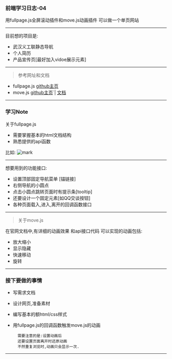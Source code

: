 ### 前端学习日志-04
用fullpage.js全屏滚动插件和move.js动画插件
可以做一个单页网站  

---
目前想的项目是:

- 武汉义工联静态导航
- 个人简历
- 产品宣传页[最好加入vidoe展示元素]

---
> 参考网址和文档  


- fullpage.js  [github主页](https://github.com/visionmedia/move.js)
- move.js      [github主页](https://github.com/visionmedia/move.js)`|  [文档](http://visionmedia.github.io/move.js/])

---
### 学习Note
关于fullpage.js

- 需要掌握基本的html文档结构
- 熟悉提供的api函数

比如:
![mark](http://oe40n695u.bkt.clouddn.com/blog/20170205/024839596.png)

---
想要用到的功能接口:
- 设置顶部固定导航菜单 [锚链接]
- 右侧导航的小圆点
- 点击小圆点跳转页面时有提示条[tooltip]
- 还要设计一个固定元素[如QQ交谈按钮]
- 各种页面载入,进入,离开的回调函数接口
---

> 关于move.js  

在官网文档中,有详细的动画效果
和api接口代码
可以实现的动画包括:
- 放大缩小
- 显示隐藏
- 快速移动
- 旋转

---

### 接下要做的事情
- 写需求文档
- 设计网页,准备素材
- 编写基本的额html/css样式
- 用fullpage.js的回调函数触发move.js的动画

        需要注意的是:设置动画后
        还要设置页面离开时还原动画
        不然重复浏览时,动画只会显示一次.

---



